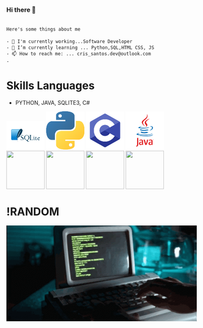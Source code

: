 ### Hi there 👋
```

Here's some things about me

- 🔭 I'm currently working...Software Developer
- 🌱 I’m currently learning ... Python,SQL,HTML CSS, JS
- 📫 How to reach me: ... cris_santos.dev@outlook.com
- 
```


# Skills  Languages 
 - PYTHON, JAVA, SQLITE3, C#

![](https://github.com/cristovanlopes/cristovanlopes/blob/main/pngegg.png)
![](https://github.com/cristovanlopes/cristovanlopes/blob/main/pngegg1.png)
![](https://github.com/cristovanlopes/cristovanlopes/blob/main/pngeggC.png)
![](https://github.com/cristovanlopes/cristovanlopes/blob/main/pngeggJ.png)
<img src="https://png.pngtree.com/png-vector/20230219/ourmid/pngtree-javascript-vector-icon-design-illustration-png-image_6604214.png" width="100" height="100">
<img src="https://www.iconpacks.net/icons/2/free-css-icon-1478-thumb.png" width="100" height="100">
<img src="https://cdn-icons-png.flaticon.com/512/103/103077.png" width="100" height="100">
<img src="https://encrypted-tbn0.gstatic.com/images?q=tbn:ANd9GcQWEB2uCFLRze5UBmbMiZQesZgCibKmdfjBjFz5Iak&s" width="100" height="100">


# !RANDOM
![](https://github.com/cristovanlopes/cristovanlopes/blob/main/coding-computer-coding.gif)
